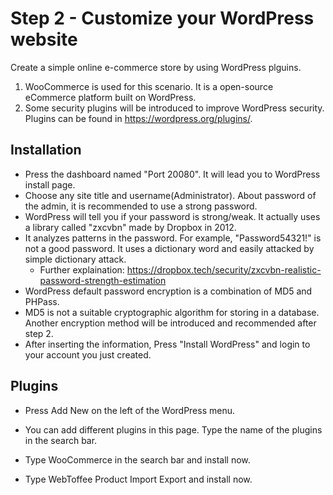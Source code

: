 # Step 2 - Customize your WordPress website

Create a simple online e-commerce store by using WordPress plguins.
1. WooCommerce is used for this scenario. It is a open-source eCommerce platform built on WordPress.
2. Some security plugins will be introduced to improve WordPress security. Plugins can be found in https://wordpress.org/plugins/.

## Installation
- Press the dashboard named "Port 20080". It will lead you to WordPress install page.
- Choose any site title and username(Administrator). About password of the admin, it is recommended to use a strong password.
- WordPress will tell you if your password is strong/weak. It actually uses a library called "zxcvbn" made by Dropbox in 2012.
- It analyzes patterns in the password. For example, "Password54321!" is not a good password. It uses a dictionary word and easily attacked by simple dictionary attack.
  - Further explaination: https://dropbox.tech/security/zxcvbn-realistic-password-strength-estimation
- WordPress default password encryption is a combination of MD5 and PHPass.
- MD5 is not a suitable cryptographic algorithm for storing in a database. Another encryption method will be introduced and recommended after step 2. 
- After inserting the information, Press "Install WordPress" and login to your account you just created.

## Plugins



- Press Add New on the left of the WordPress menu.
- You can add different plugins in this page. Type the name of the plugins in the search bar.






- Type WooCommerce in the search bar and install now.



- Type WebToffee Product Import Export and install now.



